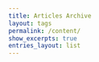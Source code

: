 ```yaml
---
title: Articles Archive
layout: tags
permalink: /content/
show_excerpts: true
entries_layout: list
---
```

